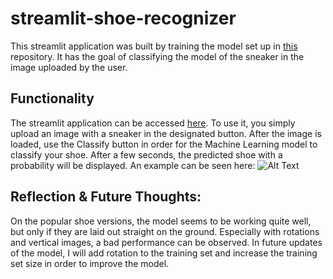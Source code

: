 # streamlit-shoe-recognizer
This streamlit application was built by training the model set up in [this](https://github.com/lietzdaniel/shoe-recognizer) repository. It has the goal of classifying the model of the sneaker in the image uploaded by the user. 

## Functionality 

The streamlit application can be accessed [here](https://lietzdaniel-streamlit-shoe-recognizer-frontendstreamlit-bvk8g6.streamlit.app/).
To use it, you simply upload an image with a sneaker in the designated button. After the image is loaded, use the Classify button in order for the Machine Learning model to classify your shoe. After a few seconds, the predicted shoe with a probability will be displayed. An example can be seen here: ![Alt Text](https://i.imgur.com/vIVYUMv.gif)

## Reflection & Future Thoughts: 
On the popular shoe versions, the model seems to be working quite well, but only if they are laid out straight on the ground. Especially with rotations and vertical images, a bad performance can be observed. In future updates of the model, I will add rotation to the training set and increase the training set size in order to improve the model.
